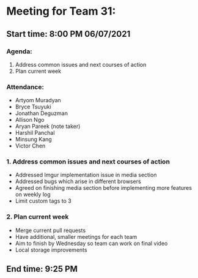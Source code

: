 #  Meeting for Team 31:
## Start time: 8:00 PM 06/07/2021

### Agenda: 
1. Address common issues and next courses of action
2. Plan current week

### Attendance: 
- Artyom Muradyan 
- Bryce Tsuyuki
- Jonathan Deguzman
- Allison Ngo
- Aryan Pareek (note taker)
- Harshil Panchal
- Minsung Kang
- Victor Chen

### 1. Address common issues and next courses of action
- Addressed Imgur implementation issue in media section
- Addressed bugs which arise in different browsers
- Agreed on finishing media section before implementing more features on weekly log
- Limit custom tags to 3

### 2. Plan current week
- Merge current pull requests 
- Have additional, smaller meetings for each team
- Aim to finish by Wednesday so team can work on final video
- Local storage improvements

## End time: 9:25 PM 
